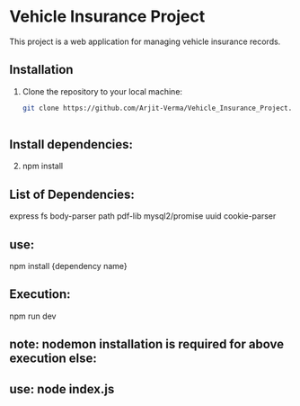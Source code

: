 # Vehicle Insurance Project

This project is a web application for managing vehicle insurance records.

## Installation

1. Clone the repository to your local machine:
   ```bash
   git clone https://github.com/Arjit-Verma/Vehicle_Insurance_Project.git
 
## Install dependencies:

2. npm install

## List of Dependencies:
express
fs
body-parser
path
pdf-lib
mysql2/promise
uuid
cookie-parser

## use:
npm install {dependency name}


## Execution:
 npm run dev

## note: nodemon installation is required for above execution else:
## use: node index.js
